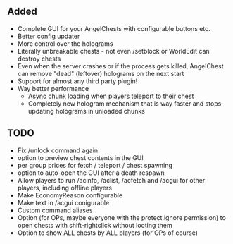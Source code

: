 ## Added
- Complete GUI for your AngelChests with configurable buttons etc.
- Better config updater
- More control over the holograms
- Literally unbreakable chests - not even /setblock or WorldEdit can destroy chests
- Even when the server crashes or if the process gets killed, AngelChest can remove "dead" (leftover) holograms on the next start
- Support for almost any third party plugin!
- Way better performance
  - Async chunk loading when players teleport to their chest
  - Completely new hologram mechanism that is way faster and stops updating holograms in unloaded chunks


## TODO
- Fix /unlock command again
- option to preview chest contents in the GUI
- per group prices for fetch / teleport / chest spawning
- option to auto-open the GUI after a death respawn
- Allow players to run /acinfo, /aclist, /acfetch and /acgui for other players, including offline players
- Make EconomyReason configurable
- Make text in /acgui conigurable
- Custom command aliases
- Option (for OPs, maybe everyone with the protect.ignore permission) to open chests with shift-rightclick without looting them
- Option to show ALL chests by ALL players (for OPs of course)